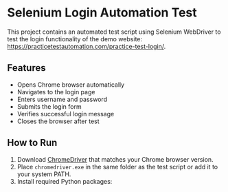 # Selenium Login Automation Test

This project contains an automated test script using Selenium WebDriver to test the login functionality of the demo website: https://practicetestautomation.com/practice-test-login/.

## Features
- Opens Chrome browser automatically
- Navigates to the login page
- Enters username and password
- Submits the login form
- Verifies successful login message
- Closes the browser after test

## How to Run
1. Download [ChromeDriver](https://chromedriver.chromium.org/downloads) that matches your Chrome browser version.
2. Place `chromedriver.exe` in the same folder as the test script or add it to your system PATH.
3. Install required Python packages:
